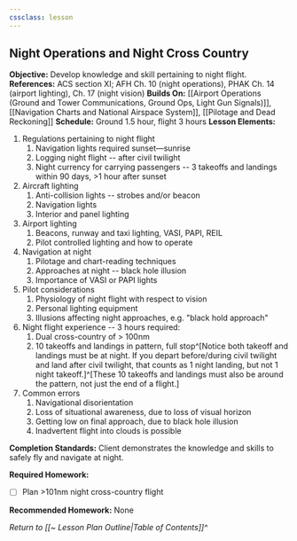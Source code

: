 ```yaml
---
cssclass: lesson
---
```

## Night Operations and Night Cross Country

**Objective:** Develop knowledge and skill pertaining to night flight.
**References:** ACS section XI; AFH Ch. 10 (night operations), PHAK Ch. 14 (airport lighting), Ch. 17 (night vision)
**Builds On:** [[Airport Operations (Ground and Tower Communications, Ground Ops, Light Gun Signals)]], [[Navigation Charts and National Airspace System]], [[Pilotage and Dead Reckoning]]
**Schedule:** Ground 1.5 hour, flight 3 hours
**Lesson Elements:**
1. Regulations pertaining to night flight
	1. Navigation lights required sunset—sunrise
	2. Logging night flight -- after civil twilight
	3. Night currency for carrying passengers -- 3 takeoffs and landings within 90 days, >1 hour after sunset
2. Aircraft lighting
	1. Anti-collision lights -- strobes and/or beacon
	2. Navigation lights
	3. Interior and panel lighting
3. Airport lighting
	1. Beacons, runway and taxi lighting, VASI, PAPI, REIL
	2. Pilot controlled lighting and how to operate
4. Navigation at night
	1. Pilotage and chart-reading techniques
	2. Approaches at night -- black hole illusion
	3. Importance of VASI or PAPI lights
5. Pilot considerations
	1. Physiology of night flight with respect to vision
	2. Personal lighting equipment
	3. Illusions affecting night approaches, e.g. "black hold approach"
6. Night flight experience -- 3 hours required:
	1. Dual cross-country of > 100nm
	2. 10 takeoffs and landings in pattern, full stop^[Notice both takeoff and landings must be at night. If you depart before/during civil twilight and land after civil twilight, that counts as 1 night landing, but not 1 night takeoff.]^[These 10 takeoffs and landings must also be around the pattern, not just the end of a flight.]
7. Common errors
	1. Navigational disorientation
	2. Loss of situational awareness, due to loss of visual horizon
	3. Getting low on final approach, due to black hole illusion
	4. Inadvertent flight into clouds is possible

**Completion Standards:** Client demonstrates the knowledge and skills to safely fly and navigate at night.

**Required Homework:** 
- [ ] Plan >101nm night cross-country flight

**Recommended Homework:** None 

*Return to [[~ Lesson Plan Outline|Table of Contents]]^*